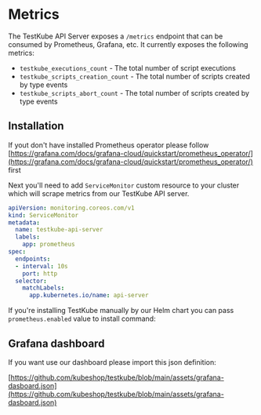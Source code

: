 # Metrics

The TestKube API Server exposes a `/metrics` endpoint that can be consumed by Prometheus, Grafana, etc. It
currently exposes the following metrics:

* `testkube_executions_count` - The total number of script executions
* `testkube_scripts_creation_count` - The total number of scripts created by type events
* `testkube_scripts_abort_count` - The total number of scripts created by type events

## Installation

If yout don't have installed Prometheus operator please follow [https://grafana.com/docs/grafana-cloud/quickstart/prometheus_operator/](https://grafana.com/docs/grafana-cloud/quickstart/prometheus_operator/) first

Next you'll need to add `ServiceMonitor` custom resource to your cluster which will scrape metrics from our
TestKube API server.

```yaml
apiVersion: monitoring.coreos.com/v1
kind: ServiceMonitor
metadata:
  name: testkube-api-server
  labels:
    app: prometheus
spec:
  endpoints:
  - interval: 10s
    port: http
  selector:
    matchLabels:
      app.kubernetes.io/name: api-server
```

If you're installing TestKube manually by our Helm chart you can pass `prometheus.enabled` value to install
command:

## Grafana dashboard

If you want use our dashboard please import this json definition:

[https://github.com/kubeshop/testkube/blob/main/assets/grafana-dasboard.json](https://github.com/kubeshop/testkube/blob/main/assets/grafana-dasboard.json)
